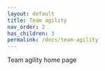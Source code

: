 ```yaml
---
layout: default
title: Team agility
nav_order: 2
has_children: 3
permalink: /docs/team-agility
---
```



Team agility home page

